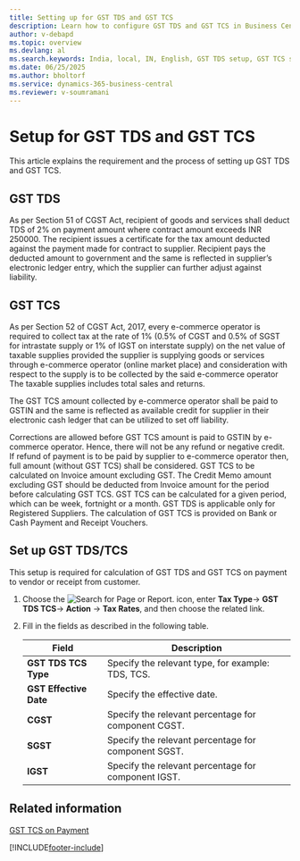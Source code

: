 ```yaml
---
title: Setting up for GST TDS and GST TCS
description: Learn how to configure GST TDS and GST TCS in Business Central for India, including setup steps and compliance requirements.
author: v-debapd
ms.topic: overview
ms.devlang: al
ms.search.keywords: India, local, IN, English, GST TDS setup, GST TCS setup
ms.date: 06/25/2025
ms.author: bholtorf
ms.service: dynamics-365-business-central
ms.reviewer: v-soumramani
---
```


# Setup for GST TDS and GST TCS 

This article explains the requirement and the process of setting up GST TDS and GST TCS.

## GST TDS

As per Section 51 of CGST Act, recipient of goods and services shall deduct TDS of 2% on payment amount where contract amount exceeds INR 250000. The recipient issues a certificate for the tax amount deducted against the payment made for contract to supplier. Recipient pays the deducted amount to government and the same is reflected in supplier’s electronic ledger entry, which the supplier can further adjust against liability.

## GST TCS

As per Section 52 of CGST Act, 2017, every e-commerce operator is required to collect tax at the rate of 1% (0.5% of CGST and 0.5% of SGST for intrastate supply or 1% of IGST on interstate supply) on the net value of taxable supplies provided the supplier is supplying goods or services through e-commerce operator (online market place) and consideration with respect to the supply is to be collected by the said e-commerce operator The taxable supplies includes total sales and returns.

The GST TCS amount collected by e-commerce operator shall be paid to GSTIN and the same is reflected as available credit for supplier in their electronic cash ledger that can be utilized to set off liability.

Corrections are allowed before GST TCS amount is paid to GSTIN by e-commerce operator.
Hence, there will not be any refund or negative credit. If refund of payment is to be paid by supplier to e-commerce operator then, full amount (without GST TCS) shall be considered.
GST TCS to be calculated on Invoice amount excluding GST. The Credit Memo amount excluding GST should be deducted from Invoice amount for the period before calculating GST TCS.
GST TCS can be calculated for a given period, which can be week, fortnight or a month.
GST TDS is applicable only for Registered Suppliers. The calculation of GST TCS is provided on Bank or Cash Payment and Receipt Vouchers.

## Set up GST TDS/TCS

This setup is required for calculation of GST TDS and GST TCS on payment to vendor or receipt from customer.

1. Choose the ![Search for Page or Report.](image/search_small.png "Search for Page or Report icon") icon, enter **Tax Type**-> **GST TDS TCS**-> **Action** -> **Tax Rates**, and then choose the related link.
1. Fill in the fields as described in the following table.

    |Field|Description|
    |---------------------------------|  ---------------------------------------|
    |**GST TDS TCS Type**|Specify the relevant type, for example: TDS, TCS.|
    |**GST Effective Date**|Specify the effective date.|
    |**CGST**|Specify the relevant percentage for component CGST.|
    |**SGST**|Specify the relevant percentage for component SGST.|
    |**IGST**|Specify the relevant percentage for component IGST.|

## Related information

[GST TCS on Payment](GST-TCS-on-Payment.md)

[!INCLUDE[footer-include](../../includes/footer-banner.md)]
